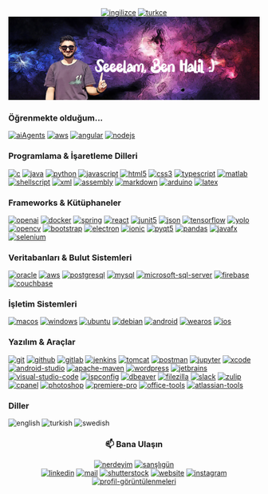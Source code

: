 <div align="center">
    <a href="README.md"><img alt="ingilizce" src="https://custom-icon-badges.demolab.com/badge/İngilizce-f56224?logo=english&color=c21833&labelColor=172568"></a>
    <a href="README_TR.md"><img alt="turkce" src="https://custom-icon-badges.demolab.com/badge/Türkçe-f56224?logo=turkish&color=dd1421&labelColor=white"></a>
    <br>
    <img alt="banner-turkish" src="https://raw.githubusercontent.com/haliluluoglu/haliluluoglu/master/assets/banner-turkish.png">
</div>

<div align="left">
<h3>Öğrenmekte olduğum...</h3>
    <a href=""><img alt="aiAgents" src="https://img.shields.io/badge/AI Agents-412991?logo=openai&logoColor=white"></a>
    <a href="https://aws.amazon.com"><img alt="aws" src="https://img.shields.io/badge/AWS-232F3E?logo=amazonwebservices&logoColor=white"></a>
    <a href="https://angular.io"><img alt="angular" src="https://img.shields.io/badge/Angular-DD0031?logo=angular&logoColor=white"></a>
    <a href="https://nodejs.org"><img alt="nodejs" src="https://img.shields.io/badge/Node.js-339933?logo=node.js&logoColor=white"></a>
<h3>Programlama & İşaretleme Dilleri</h3>
    <a href="https://www.cprogramming.com"><img alt="c" src="https://custom-icon-badges.demolab.com/badge/C-bd0843?logo=c-in-hexagon&logoColor=white"></a>
    <a href="https://www.java.com"><img alt="java" src="https://custom-icon-badges.demolab.com/badge/Java-4673ad.svg?logo=java&logoColor=white"></a>
    <a href="https://www.python.org"><img alt="python" src="https://img.shields.io/badge/Python-2e4f70?logo=python&logoColor=white"></a>
    <a href="https://www.javascript.com"><img alt="javascript" src="https://img.shields.io/badge/JavaScript-F7DF1E?logo=javascript&logoColor=black"></a>
    <a href="https://html.com"><img alt="html5" src="https://img.shields.io/badge/HTML5-E34F26?logo=html5&logoColor=white"></a>
    <a href="https://www.w3.org/Style/CSS"><img alt="css3" src="https://img.shields.io/badge/CSS-1572B6?logo=css3&logoColor=white"></a>
    <a href="https://www.typescriptlang.org"><img alt="typescript" src="https://img.shields.io/badge/TypeScript-3178C6?logo=typescript&logoColor=white"></a>
    <a href="https://www.mathworks.com"><img alt="matlab" src="https://custom-icon-badges.demolab.com/badge/Matlab-000000?logo=matlab&logoColor=white"></a>
    <a href="https://www.shellscript.sh"><img alt="shellscript" src="https://custom-icon-badges.demolab.com/badge/Shell Script-ffff00?logo=shell-scrript&logoColor=white"></a>
    <a href="https://www.w3.org/XML"><img alt="xml" src="https://custom-icon-badges.demolab.com/badge/XML & XSLT-00fff0?logo=xml&logoColor=white"></a>
    <a href="https://www.intel.com/content/dam/develop/external/us/en/documents/introduction-to-x64-assembly-181178.pdf"><img alt="assembly" src="https://custom-icon-badges.demolab.com/badge/Assembly-525252?logo=asm-hex&logoColor=white"></a>
    <a href="https://www.markdownguide.org"><img alt="markdown" src="https://img.shields.io/badge/Markdown-000000?logo=markdown&logoColor=white"></a>
    <a href="https://www.arduino.cc"><img alt="arduino" src="https://img.shields.io/badge/Arduino-00979D?logo=arduino&logoColor=white"></a>
    <a href="https://www.latex-project.org"><img alt="latex" src="https://img.shields.io/badge/LaTeX-008080?logo=latex&logoColor=white"></a>
<h3>Frameworks & Kütüphaneler</h3>
    <a href="https://openai.com/api"><img alt="openai" src="https://img.shields.io/badge/OpenAI-412991?logo=openai&logoColor=white"></a>
    <a href="https://www.docker.com"><img alt="docker" src="https://img.shields.io/badge/Docker-2496ED?logo=docker&logoColor=white"></a>
    <a href="https://spring.io"><img alt="spring" src="https://img.shields.io/badge/Spring-6DB33F?logo=spring&logoColor=white"></a>
    <a href="https://react.dev/"><img alt="react" src="https://img.shields.io/badge/React-000000?logo=react&logoColor=white"></a>
    <a href="https://junit.org"><img alt="junit5" src="https://img.shields.io/badge/Junit5-25A162?logo=junit5&logoColor=white"></a>
    <a href="https://www.json.org"><img alt="json" src="https://img.shields.io/badge/Json-000000?logo=json&logoColor=white"></a>
    <a href="https://www.tensorflow.org"><img alt="tensorflow" src="https://img.shields.io/badge/Tensorflow-FF6F00?logo=tensorflow&logoColor=white"></a>
    <a href="https://pjreddie.com/darknet/yolo"><img alt="yolo" src="https://img.shields.io/badge/YOLO-00FFFF?logo=yolo&logoColor=red"></a>
    <a href="https://opencv.org"><img alt="opencv" src="https://img.shields.io/badge/OpenCV-5C3EE8?logo=opencv&logoColor=white"></a>
    <a href="https://getbootstrap.com"><img alt="bootstrap" src="https://img.shields.io/badge/Bootstrap-7952B3?logo=bootstrap&logoColor=white"></a>
    <a href="https://www.electronjs.org"><img alt="electron" src="https://img.shields.io/badge/Electron-47848F?logo=electron&logoColor=white"></a>
    <a href="https://ionicframework.com"><img alt="ionic" src="https://img.shields.io/badge/Ionic-3880FF?logo=ionic&logoColor=white"></a>
    <a href="https://riverbankcomputing.com/software/pyqt/intro"><img alt="pyqt5" src="https://img.shields.io/badge/PyQT5-41CD52?logo=qt&logoColor=white"></a>
    <a href="https://pandas.pydata.org"><img alt="pandas" src="https://img.shields.io/badge/pandas-150458?logo=pandas&logoColor=white"></a>
    <a href="https://openjfx.io"><img alt="javafx" src="https://custom-icon-badges.demolab.com/badge/JavaFX-579fcc?logo=javafx&logoColor=white"></a>
    <a href="https://www.selenium.dev"><img alt="selenium" src="https://img.shields.io/badge/Selenium-43B02A?logo=selenium&logoColor=white"></a>
<h3>Veritabanları & Bulut Sistemleri</h3>
    <a href="https://www.oracle.com/database"><img alt="oracle" src="https://img.shields.io/badge/Oracle-3880FF?logo=oracle&logoColor=white"></a>
    <a href="https://aws.amazon.com"><img alt="aws" src="https://img.shields.io/badge/AWS-232F3E?logo=amazon-aws&logoColor=white"></a>
    <a href="https://www.postgresql.org"><img alt="postgresql" src="https://img.shields.io/badge/PostgreSQL-4169E1?logo=postgresql&logoColor=white"></a>
    <a href="https://www.mysql.com"><img alt="mysql" src="https://img.shields.io/badge/MySQL-4479A1?logo=mysql&logoColor=white"></a>
    <a href="https://www.microsoft.com/en-us/sql-server"><img alt="microsoft-sql-server" src="https://img.shields.io/badge/Microsoft SQL Server-CC2927?logo=microsoft-SQL-Server&logoColor=white"></a>
    <a href="https://firebase.google.com"><img alt="firebase" src="https://img.shields.io/badge/Firebase-FFCA28?logo=firebase&logoColor=white"></a>
    <a href="https://www.couchbase.com/"><img alt="couchbase" src="https://img.shields.io/badge/Couchbase-4169E1?logo=couchbase&logoColor=white"></a>
<h3>İşletim Sistemleri</h3>
    <a href="https://developer.apple.com"><img alt="macos" src="https://img.shields.io/badge/MacOS-000000?logo=macos&logoColor=white"></a>
    <a href="https://developer.microsoft.com"><img alt="windows" src="https://img.shields.io/badge/Windows-0078D6?logo=windows&logoColor=white"></a>
    <a href="https://ubuntu.com"><img alt="ubuntu" src="https://img.shields.io/badge/Ubuntu-E95420?logo=ubuntu&logoColor=white"></a>
    <a href="https://www.debian.org"><img alt="debian" src="https://img.shields.io/badge/Debian-A81D33?logo=debian&logoColor=white"></a>
    <a href="https://www.android.com"><img alt="android" src="https://img.shields.io/badge/Android-3DDC84?logo=android&logoColor=white"></a>
    <a href="https://wearos.google.com"><img alt="wearos" src="https://img.shields.io/badge/WearOS-4285F4?logo=wearos&logoColor=white"></a>
    <a href="https://developer.apple.com"><img alt="ios" src="https://img.shields.io/badge/iOS-000000?logo=ios&logoColor=white"></a>
<h3>Yazılım & Araçlar</h3>
    <a href="https://git-scm.com"><img alt="git" src="https://img.shields.io/badge/Git-F05032?logo=wordpress&logoColor=white"></a>
    <a href="https://github.com"><img alt="github" src="https://img.shields.io/badge/Github-181717?logo=github&logoColor=white"></a>
    <a href="https://about.gitlab.com"><img alt="gitlab" src="https://img.shields.io/badge/Gitlab-FC6D26?logo=gitlab&logoColor=white"></a>
    <a href="https://www.jenkins.io/"><img alt="jenkins" src="https://img.shields.io/badge/Jenkins-D03B01?logo=jenkins&logoColor=white"></a>    
    <a href="https://tomcat.apache.org"><img alt="tomcat" src="https://img.shields.io/badge/Tomcat-F8DC75?logo=apache-tomcat&logoColor=white"></a>
    <a href="https://www.postman.com"><img alt="postman" src="https://img.shields.io/badge/Postman-FF6C37?logo=postman&logoColor=white"></a>
    <a href="https://jupyter.org"><img alt="jupyter" src="https://img.shields.io/badge/Jupyter-F37626?logo=jupyter&logoColor=white"></a>
    <a href="https://developer.apple.com/xcode"><img alt="xcode" src="https://img.shields.io/badge/Xcode-147EFB?logo=xcode&logoColor=white"></a>
    <a href="https://developer.android.com/studio"><img alt="android-studio" src="https://img.shields.io/badge/Android Studio-3DDC84?logo=android-studio&logoColor=white"></a>
    <a href="https://maven.apache.org"><img alt="apache-maven" src="https://img.shields.io/badge/Maven-C71A36?logo=apache-maven&logoColor=white"></a>
    <a href="https://wordpress.com"><img alt="wordpress" src="https://img.shields.io/badge/WordPress-21759B?logo=wordpress&logoColor=white"></a>
    <a href="https://www.jetbrains.com"><img alt="jetbrains" src="https://img.shields.io/badge/Jetbrains IDEs-000000?logo=jetbrains&logoColor=white"></a>
    <a href="https://code.visualstudio.com"><img alt="visual-studio-code" src="https://img.shields.io/badge/Visual Studio Code-007ACC?logo=visual-studio-code&logoColor=white"></a>
    <a href="https://www.ispconfig.org"><img alt="ispconfig" src="https://custom-icon-badges.demolab.com/badge/ISPConfig-red?logo=ispconfig&logoColor=white"></a>
    <a href="https://dbeaver.io"><img alt="dbeaver" src="https://custom-icon-badges.demolab.com/badge/DBeaver-372923?logo=dbeaver-mono&logoColor=white"></a>
    <a href="https://filezilla-project.org"><img alt="filezilla" src="https://img.shields.io/badge/FileZilla-BF0000?logo=filezilla&logoColor=white"></a>
    <a href="https://slack.com"><img alt="slack" src="https://img.shields.io/badge/Slack-4A154B?logo=Slack&logoColor=white"></a>
    <a href="https://zulip.com"><img alt="zulip" src="https://img.shields.io/badge/Zulip-58a092?logo=Zulip&logoColor=white"></a>
    <a href="https://cpanel.net"><img alt="cpanel" src="https://img.shields.io/badge/Cpanel-FF6C2C?logo=cpanel&logoColor=white"></a>
    <a href="https://www.adobe.com/products/photoshop.html"><img alt="photoshop" src="https://img.shields.io/badge/Photoshop-31A8FF?logo=adobe-photoshop&logoColor=white"></a>
    <a href="https://www.adobe.com/products/premiere.html"><img alt="premiere-pro" src="https://img.shields.io/badge/Premiere Pro-9999FF?logo=adobe-photoshop&logoColor=white"></a>
    <a href="https://www.office.com"><img alt="office-tools" src="https://img.shields.io/badge/MS Office & iWork & Google Workspace-D83B01?logo=microsoft-office&logoColor=white"></a>
    <a href="https://www.atlassian.com/"><img alt="atlassian-tools" src="https://img.shields.io/badge/Atlassian Tools-007ACC?logo=atlassian&logoColor=white"></a>
<h3>Diller</h3>
    <img alt="english" src="https://custom-icon-badges.demolab.com/badge/English-Akıcı-f56224?logo=english&color=c21833&labelColor=172568">
    <img alt="turkish" src="https://custom-icon-badges.demolab.com/badge/Turkish-Anadil-f56224?logo=turkish&color=dd1421&labelColor=white">
    <img alt="swedish" src="https://custom-icon-badges.demolab.com/badge/İsveççe-Baslangıç-f56224?logo=swedish&color=FFCD00&labelColor=006AA7">
</div>

<div align="center">
    <h3>📫 Bana Ulaşın</h3>
    <a href="https://goo.gl/maps/P8Zzcjt6oxB2CSnWA"><img alt="nerdeyim" src="https://img.shields.io/badge/Stockholm, İsveç-c21833?style=for-the-badge&logo=pinboard&logoColor=white"></a>
    <a href="https://www.buymeacoffee.com/haliluluoglu"><img alt="sanşlıgün" src="https://img.shields.io/badge/Nezaket :)-FFDD00?style=for-the-badge&logo=buymeacoffee&logoColor=white"></a>
    <br>
    <a href="https://www.linkedin.com/in/halil-uluoglu"><img alt="linkedin" src="https://img.shields.io/badge/Linkedin-0A66C2?style=for-the-badge&logo=linkedin&logoColor=white"></a>
    <a href="mailto:haliluluoglu@gmail.com?bcc=mail@haliluluoglu.com&subject=From Github:"><img alt="mail" src="https://img.shields.io/badge/Mail-EA4335?style=for-the-badge&logo=gmail&logoColor=white"></a>
    <a href="https://www.shutterstock.com/g/Halil+Uluoglu"><img alt="shutterstock" src="https://img.shields.io/badge/Shutterstock-EE2B24?style=for-the-badge&logo=shutterstock&logoColor=white"></a>
    <a href="https://www.haliluluoglu.com"><img alt="website" src="https://custom-icon-badges.demolab.com/badge/Website-4285F4?style=for-the-badge&logo=website&logoColor=white"></a>
    <a href="https://www.instagram.com/halil.uluoglu"><img alt="instagram" src="https://img.shields.io/badge/Instagram-E4405F?style=for-the-badge&logo=instagram&logoColor=white"></a>
    <br>
    <a href="https://www.github.com/haliluluoglu/haliluluoglu"><img alt="profil-görüntülenmeleri" src="https://komarev.com/ghpvc/?username=haliluluoglu&style=flat-square"></a>
</div>


